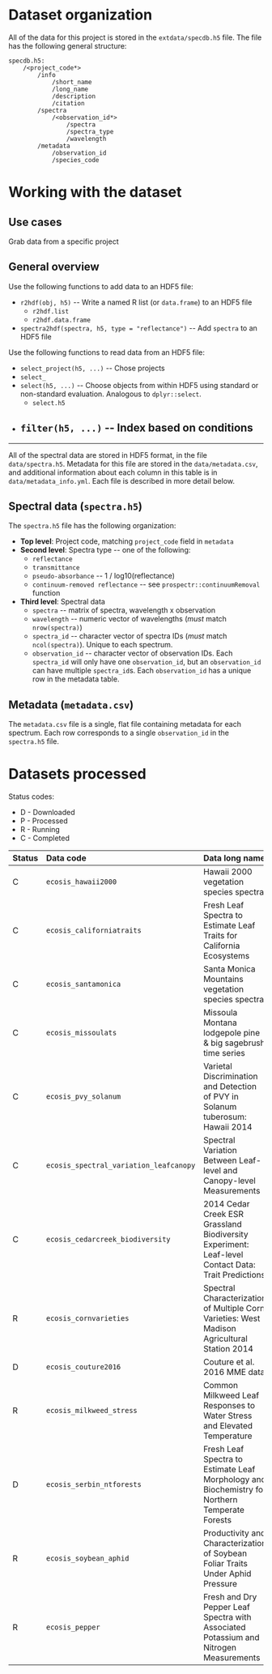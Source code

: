 # Dataset organization

All of the data for this project is stored in the `extdata/specdb.h5` file.
The file has the following general structure:

```
specdb.h5:
    /<project_code*>
        /info
            /short_name
            /long_name
            /description
            /citation
        /spectra
            /<observation_id*>
                /spectra
                /spectra_type
                /wavelength
        /metadata
            /observation_id
            /species_code
```

# Working with the dataset

## Use cases

Grab data from a specific project

## General overview

Use the following functions to add data to an HDF5 file:

- `r2hdf(obj, h5)` -- Write a named R list (or `data.frame`) to an HDF5 file
    - `r2hdf.list`
    - `r2hdf.data.frame`
- `spectra2hdf(spectra, h5, type = "reflectance")` -- Add `spectra` to an HDF5 file

Use the following functions to read data from an HDF5 file:


- `select_project(h5, ...)` -- Chose projects
- `select_`
- `select(h5, ...)` -- Choose objects from within HDF5 using standard or non-standard evaluation. Analogous to `dplyr::select`.
    - `select.h5`
- `filter(h5, ...)` -- Index based on conditions
    - 

--------------------------------

All of the spectral data are stored in HDF5 format, in the file `data/spectra.h5`.
Metadata for this file are stored in the `data/metadata.csv`,
and additional information about each column in this table is in `data/metadata_info.yml`.
Each file is described in more detail below.

## Spectral data (`spectra.h5`)

The `spectra.h5` file has the following organization:

- **Top level**: Project code, matching `project_code` field in `metadata`
- **Second level**: Spectra type -- one of the following:
    - `reflectance`
    - `transmittance`
    - `pseudo-absorbance` -- 1 / log10(reflectance)
    - `continuum-removed reflectance` -- see `prospectr::continuumRemoval` function
- **Third level**: Spectral data
    - `spectra` -- matrix of spectra, wavelength x observation
    - `wavelength` -- numeric vector of wavelengths (_must_ match `nrow(spectra)`)
    - `spectra_id` -- character vector of spectra IDs (_must_ match `ncol(spectra)`). Unique to each spectrum.
    - `observation_id` -- character vector of observation IDs. Each `spectra_id` will only have one `observation_id`, but an `observation_id` can have multiple `spectra_id`s. Each `observation_id` has a unique row in the metadata table.

## Metadata (`metadata.csv`)

The `metadata.csv` file is a single, flat file containing metadata for each spectrum.
Each row corresponds to a single `observation_id` in the `spectra.h5` file.


# Datasets processed

Status codes:
- D - Downloaded
- P - Processed
- R - Running
- C - Completed

|Status|Data code|Data long name|URL|
|:-----|:--------|:-------------|:-------------|
|C|`ecosis_hawaii2000`|Hawaii 2000 vegetation species spectra|https://ecosis.org/#result/060d2822-f250-4869-b734-4a92450393f0|
|C|`ecosis_californiatraits`|Fresh Leaf Spectra to Estimate Leaf Traits for California Ecosystems|https://ecosis.org/#result/0fadcc45-f79e-4fd3-a6ca-8afaf26ae299|
|C|`ecosis_santamonica`|Santa Monica Mountains vegetation species spectra|https://ecosis.org/#result/3f17bdbf-2a5f-4155-8c4e-50e98edf9d04|
|C|`ecosis_missoulats`|Missoula Montana lodgepole pine & big sagebrush time series|https://ecosis.org/#result/42c9f642-60db-470b-abc4-0ce5ae3720bb|
|C|`ecosis_pvy_solanum`|Varietal Discrimination and Detection of PVY in Solanum tuberosum: Hawaii 2014|https://ecosis.org/#result/6f1f8aa6-93c0-4fb1-ab1a-b0eaab0b2252|
|C|`ecosis_spectral_variation_leafcanopy`|Spectral Variation Between Leaf-level and Canopy-level Measurements|https://ecosis.org/#result/94d80d22-4d9d-424a-973b-1d0667f8f8f5|
|C|`ecosis_cedarcreek_biodiversity`|2014 Cedar Creek ESR Grassland Biodiversity Experiment: Leaf-level Contact Data: Trait Predictions|https://ecosis.org/#result/acbe2150-2fa7-467c-bd56-889ba7284d00|
|R|`ecosis_cornvarieties`|Spectral Characterization of Multiple Corn Varieties: West Madison Agricultural Station 2014|c0e238ea-5b23-452c-bc40-f0cfe2c6f032|
|D|`ecosis_couture2016`|Couture et al. 2016 MME data|d5445eb9-f334-4ee7-90a9-1fe07e67a20c|
|R|`ecosis_milkweed_stress`|Common Milkweed Leaf Responses to Water Stress and Elevated Temperature|9425d5b2-7633-45b5-9c07-6ec3323499a0|
|D|`ecosis_serbin_ntforests`|Fresh Leaf Spectra to Estimate Leaf Morphology and Biochemistry for Northern Temperate Forests|4a63d7ed-4c1e-40a7-8c88-ea0deea10072|
|R|`ecosis_soybean_aphid`|Productivity and Characterization of Soybean Foliar Traits Under Aphid Pressure|cdbb6b09-b481-4022-a0da-ad95a8b085d8|
|R|`ecosis_pepper`|Fresh and Dry Pepper Leaf Spectra with Associated Potassium and Nitrogen Measurements|a67925bf-f715-449a-939c-3cb000fb7889|

